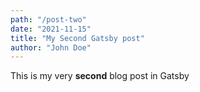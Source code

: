 ```yaml
---
path: "/post-two"
date: "2021-11-15"
title: "My Second Gatsby post"
author: "John Doe"
---
```


This is my very **second** blog post in Gatsby
